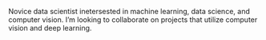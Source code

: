 Novice data scientist inetersested in machine learning, data science, and computer vision.
I’m looking to collaborate on projects that utilize computer vision and deep learning.

<!---
shadfdz/shadfdz is a ✨ special ✨ repository because its `README.md` (this file) appears on your GitHub profile.
You can click the Preview link to take a look at your changes.
--->
